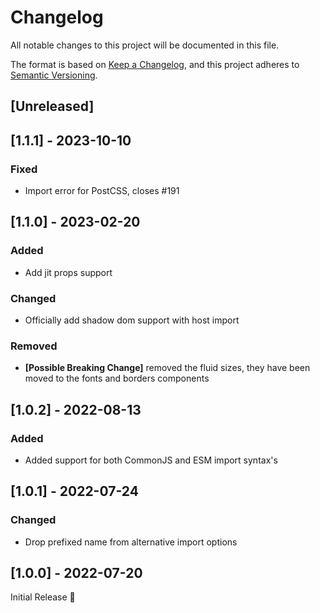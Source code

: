 # Changelog
All notable changes to this project will be documented in this file.

The format is based on [Keep a Changelog](https://keepachangelog.com/en/1.0.0/),
and this project adheres to [Semantic Versioning](https://semver.org/spec/v2.0.0.html).

## [Unreleased]

## [1.1.1] - 2023-10-10
### Fixed
- Import error for PostCSS, closes #191

## [1.1.0] - 2023-02-20
### Added
- Add jit props support

### Changed
- Officially add shadow dom support with host import

### Removed
- **[Possible Breaking Change]** removed the fluid sizes,
  they have been moved to the fonts and borders components

## [1.0.2] - 2022-08-13
### Added
- Added support for both CommonJS and ESM import syntax's

## [1.0.1] - 2022-07-24
### Changed
- Drop prefixed name from alternative import options

## [1.0.0] - 2022-07-20
Initial Release 🎉
